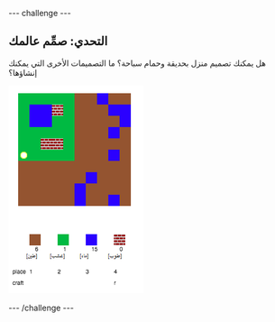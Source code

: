 \--- challenge \---

## التحدي: صمِّم عالمك

هل يمكنك تصميم منزل بحديقة وحمام سباحة؟ ما التصميمات الأخرى التي يمكنك إنشاؤها؟

![لقطة شاشة](images/craft-build-example.png)

\--- /challenge \---